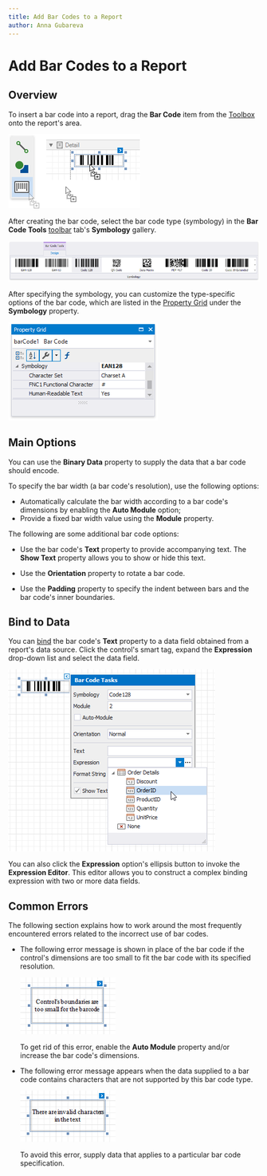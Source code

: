 ```yaml
---
title: Add Bar Codes to a Report
author: Anna Gubareva
---
```

# Add Bar Codes to a Report

## Overview

To insert a bar code into a report, drag the **Bar Code** item from the [Toolbox](../../report-designer-tools/toolbox.md) onto the report's area.

![](../../../../../images/eurd-win-add-bar-code-to-report.png)

After creating the bar code, select the bar code type (symbology) in the **Bar Code Tools** [toolbar](../../report-designer-tools/toolbar.md) tab's **Symbology** gallery.
	
![](../../../../../images/eurd-win-bar-code-symbology.png)
	
After specifying the symbology, you can customize the type-specific options of the bar code, which are listed in the [Property Grid](../../report-designer-tools/ui-panels/property-grid.md) under the **Symbology** property.
	
![](../../../../../images/eurd-win-bar-code-symbology-property.png)

## Main Options

You can use the **Binary Data** property to supply the data that a bar code should encode.

To specify the bar width (a bar code's resolution), use the following options:
	
* Automatically calculate the bar width according to a bar code's dimensions by enabling the **Auto Module** option;
* Provide a fixed bar width value using the **Module** property.

The following are some additional bar code options:
	
* Use the bar code's **Text** property to provide accompanying text. The **Show Text** property allows you to show or hide this text.

* Use the **Orientation** property to rotate a bar code.

* Use the **Padding** property to specify the indent between bars and the bar code's inner boundaries.

## Bind to Data

You can [bind](../../bind-to-data/bind-controls-to-data-expression-bindings.md) the bar code's **Text** property to a data field obtained from a report's data source. Click the control's smart tag, expand the **Expression** drop-down list and select the data field.

![](../../../../../images/eurd-win-bar-code-bind-to-data.png)

You can also click the **Expression** option's ellipsis button to invoke the **Expression Editor**. This editor allows you to construct a complex binding expression with two or more data fields.

## Common Errors
The following section explains how to work around the most frequently encountered errors related to the incorrect use of bar codes.

* The following error message is shown in place of the bar code if the control's dimensions are too small to fit the bar code with its specified resolution.
	
	![](../../../../../images/eurd-win-bar-code-small-boundaries-error.png)
	
	To get rid of this error, enable the **Auto Module** property and/or increase the bar code's dimensions.

* The following error message appears when the data supplied to a bar code contains characters that are not supported by this bar code type.
	
	![](../../../../../images/eurd-win-bar-code-invalid-characters-error.png)
	
	To avoid this error, supply data that applies to a particular bar code specification.
